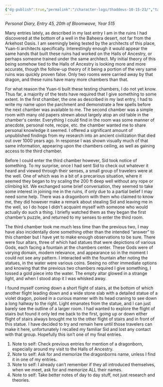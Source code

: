 ```yaml
---
{"dg-publish":true,"permalink":"/character-logs/thaddeus-10-15-23/","tags":["Plot","Campaign"]}
---
```


*Personal Diary, Entry 45, 20th of Bloomwave, Year 515*

Many entries lately, as described in my last entry I am in the ruins I had discovered at the bottom of a well in the Baheera desert, not far from the Arkehost Oasis. I am seemingly being tested by the architects of this place, Yuan-ti architects specifically. Interestingly enough it would appear the same hands that built these ruins had worked on the Halls of Ancestry, or perhaps someone trained under the same architect. My initial theory of this being somehow tied to the Halls of Ancestry is looking more and more accurate, though the follow-up theory of it being a portion of the very same ruins was quickly proven false. Only two rooms were carried away by that dragon, and these ruins have many more chambers than that.

For what reason the Yuan-ti built these testing chambers, I do not yet know. Thus far, a majority of the tests have required that I give something to some extent. In the first chamber, the one as described in my last entry, I had to write my name upon the parchment and demonstrate a few spells before the next chamber was available to me. The second chamber was a simple room with many old papers strewn about largely atop an old table in the chamber's center. Everything I could find in the room was some manner of anecdote, personal note, recipe, etc. the chamber wanted me to share personal knowledge it seemed. I offered a significant amount of unpublished findings from my research into an ancient civilization that died out over 1000 years ago. In response I was shown visually much of that same information, appearing upon the chambers ceiling, as well as gaining access to the third chamber.

Before I could enter the third chamber however, Sid took notice of something. To my surprise, once I had sent Sid to check out whatever it heard and viewed through their senses, a small group of travelers were at the well. One of which was in a bit of a precarious situation, where it seemed they began to try scaling the 200 ft deep well without any rope or climbing kit. We exchanged some brief conversation, they seemed to take some interest in joining me in the ruins, if only due to a partial belief I may need some help. There was a dragonborn with them who claimed to know me, they did however make a remark about stealing Sid and leaving me in the well, so I do hope I didn’t acquaint myself with someone who would actually do such a thing. I briefly watched them as they began the first chamber’s puzzle, and returned to my senses to enter the third room.

The third chamber took me much less time than the previous two, I may have also incidentally done something other than the intended “answer” to this chamber but I have yet to make enough observations to be sure. There were four altars, three of which had statues that were depictions of various Gods, each facing a fountain at the chambers center. These Gods were of varying domain, modern relevance, and appearance so in the moment I could not see any pattern. I interacted with the fountain after noting the statues, in the water were various coins. Seeing no other immediate options and knowing that the previous two chambers required I give something, I tossed a gold piece into the water. The empty altar glowed in a strange light, and when I stood atop it I was whisked away. 

I found myself coming down a short flight of stairs, at the bottom of which another flight leading down and a wide stone slab with a detailed statue of a violet dragon, poised in a curious manner with its head craning to see down a long hallway to the right. Light emanates from the statue, and I can just barely see the outline of a larger room. I had wanted to explore the flight of stairs but found it only led me back to the first, going up or down either flight of stairs always brought me to the other flight of stairs and in front of this statue. I have decided to try and remain here until those travelers can make it here, unfortunately I recalled my familiar Sid and lost any contact with that group. Hopefully this isn’t one of my final entries.

1. Note to self: Check previous entries for mention of a dragonborn, especially around my visit to the Halls of Ancestry.
2. Note to self: Ask for and memorize the dragonborns name, unless I find it in one of my entries.
3. Note to self: I already can’t remember if they all introduced themselves, when we meet, ask for and memorize ALL their names.
4. Note to self: Take better notes of day to day stuff, not just research and theories.



